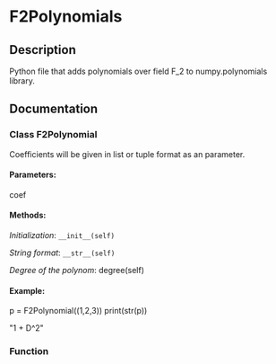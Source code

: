 # F2Polynomials

## Description

Python file that adds polynomials over field F_2 to numpy.polynomials library.

## Documentation

### Class F2Polynomial

  Coefficients will be given in list or tuple format as an parameter.
  
  #### Parameters:
  coef
  
  #### Methods:
  
  _Initialization_:
  `__init__(self)`
  
  _String format_:
  `__str__(self)`
  
  _Degree of the polynom_:
  degree(self)
  
  #### Example:
  
  p = F2Polynomial((1,2,3))
  print(str(p))
  
  "1 + D^2"

### Function
